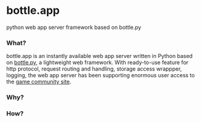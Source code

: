 # bottle.app
python web app server framework based on bottle.py

### What?
bottle.app is an instantly available web app server written in Python based on [bottle.py](http://www.bottlepy.org), a lightweight web framework. With ready-to-use feature for http protocol, request routing and handling, storage access wrappper, logging, the web app server has been supporting enormous user access to the [game community site](http://forum.tgp.qq.com/bbs.html).

### Why?

### How?
